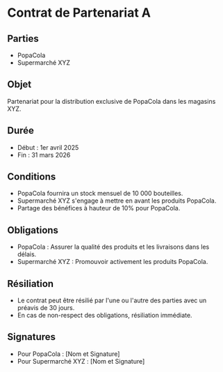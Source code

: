 # Contrat de Partenariat A

## Parties
- PopaCola
- Supermarché XYZ

## Objet
Partenariat pour la distribution exclusive de PopaCola dans les magasins XYZ.

## Durée
- Début : 1er avril 2025
- Fin : 31 mars 2026

## Conditions
- PopaCola fournira un stock mensuel de 10 000 bouteilles.
- Supermarché XYZ s'engage à mettre en avant les produits PopaCola.
- Partage des bénéfices à hauteur de 10% pour PopaCola.

## Obligations
- PopaCola : Assurer la qualité des produits et les livraisons dans les délais.
- Supermarché XYZ : Promouvoir activement les produits PopaCola.

## Résiliation
- Le contrat peut être résilié par l'une ou l'autre des parties avec un préavis de 30 jours.
- En cas de non-respect des obligations, résiliation immédiate.

## Signatures
- Pour PopaCola : [Nom et Signature]
- Pour Supermarché XYZ : [Nom et Signature]
